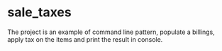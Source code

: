 # sale_taxes

The project is an example of command line pattern, populate a billings,
apply tax on the items and print the result in console.